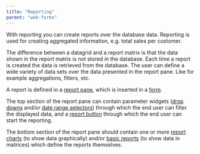 ```yaml
---
title: "Reporting"
parent: "web-forms"
---
```

With reporting you can create reports over the database data. Reporting is used for creating aggregated information, e.g. total sales per customer.

The difference between a datagrid and a report matrix is that the data shown in the report matrix is not stored in the database. Each time a report is created the data is retrieved from the database. The user can define a wide variety of data sets over the data presented in the report pane. Like for example aggregations, filters, etc.

A report is defined in a [report pane](report-pane), which is inserted in a [form](forms).

The top section of the report pane can contain parameter widgets ([drop downs](drop-down) and/or [date range selectors](date-range-selector)) through which the end user can filter the displayed data, and a [report button](report-button) through which the end user can start the reporting.

The bottom section of the report pane should contain one or more [report charts](report-chart) (to show data graphically) and/or [basic reports](basic-reports) (to show data in matrices) which define the reports themselves.
